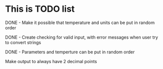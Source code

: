 # This is TODO list

DONE - Make it possible that temperature and units can be put in random order

DONE - Create checking for valid input, with error messages when user try to convert strings

DONE - Parameters and temperture can be put in random order

Make output to always have 2 decimal points

